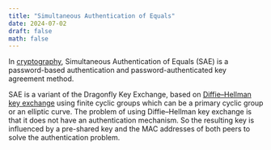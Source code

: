 ```yaml
---
title: "Simultaneous Authentication of Equals"
date: 2024-07-02
draft: false
math: false
---
```


In [cryptography](/cryptography), Simultaneous Authentication of Equals
(SAE) is a password-based authentication and password-authenticated key
agreement method.

SAE is a variant of the Dragonfly Key Exchange, based on
[Diffie–Hellman key exchange](/diffie-hellman-key-exchange)
using finite cyclic groups
which can be a primary cyclic group or an elliptic curve. The problem of
using Diffie–Hellman key exchange is that it does not have an
authentication mechanism. So the resulting key is influenced by a
pre-shared key and the MAC addresses of both peers to solve the
authentication problem.
